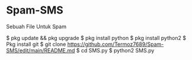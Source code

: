# Spam-SMS
Sebuah File Untuk Spam



$ pkg update && pkg upgrade
$ pkg install python
$ pkg install python2
$ Pkg install git
$ git clone https://github.com/Termoz7689/Spam-SMS/edit/main/README.md
$ cd SMS.py
$ python2 SMS.py
